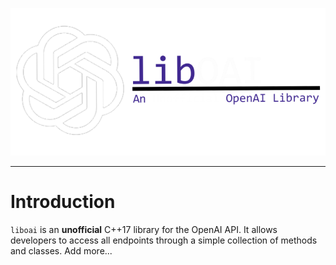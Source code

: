 <p align="center"><img src="/images/_logo.png"></p>
<hr>
<h1>Introduction</h1>
<code>liboai</code> is an <b>unofficial</b> C++17 library for the OpenAI API. It allows developers to access all endpoints through a simple collection of methods and classes. Add more...
